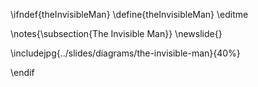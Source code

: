 \ifndef{theInvisibleMan}
\define{theInvisibleMan}
\editme

\notes{\subsection{The Invisible Man}}
\newslide{}

\includejpg{../slides/diagrams/the-invisible-man}{40%}

\endif
